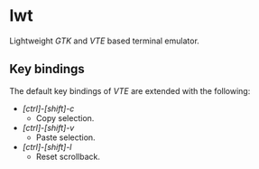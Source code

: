 lwt
===

Lightweight *GTK* and *VTE* based terminal emulator.

Key bindings
------------
The default key bindings of *VTE* are extended with the following:

+   *[ctrl]-[shift]-c*
    -   Copy selection.
+   *[ctrl]-[shift]-v*
    -   Paste selection.
+   *[ctrl]-[shift]-l*
    -   Reset scrollback.
